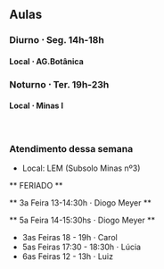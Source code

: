 
## Aulas


### Diurno $\cdot$ Seg. 14h-18h

#### Local $\cdot$ AG.Botânica


### Noturno $\cdot$ Ter. 19h-23h

#### Local $\cdot$ Minas I

<br />  <!--quebra de linha-->

### Atendimento dessa semana
- Local: LEM (Subsolo Minas nº3)

** FERIADO **

** 3a Feira 13-14:30h $\cdot$ Diogo Meyer **

** 5a Feira 14-15:30hs $\cdot$ Diogo Meyer **


- 3as Feiras 18 - 19h $\cdot$ Carol
- 5as Feiras 17:30 - 18:30h $\cdot$ Lúcia
- 6as Feiras 12 - 13h $\cdot$ Luiz
